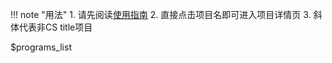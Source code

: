 !!! note "用法"
       1. 请先阅读[使用指南](使用指南.md)
       2. 直接点击项目名即可进入项目详情页
       3. 斜体代表非CS title项目

$programs_list
